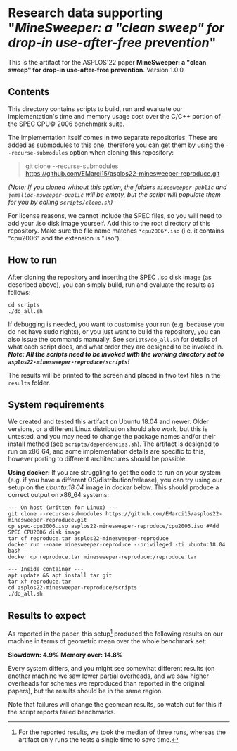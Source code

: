 # Research data supporting "*MineSweeper: a "clean sweep" for drop-in use-after-free prevention*"

This is the artifact for the ASPLOS'22 paper **MineSweeper: a "clean sweep" for drop-in use-after-free prevention**. Version 1.0.0

## Contents
This directory contains scripts to build, run and evaluate our implementation's time and memory usage cost over the C/C++ portion of the SPEC CPU&copy; 2006 benchmark suite.

The implementation itself comes in two separate repositories. These are added as submodules to this one, therefore you can get them by using the `--recurse-submodules` option when cloning this repository:

> git clone --recurse-submodules https://github.com/EMarci15/asplos22-minesweeper-reproduce.git

*(Note: If you cloned without this option, the folders `minesweeper-public` and `jemalloc-msweeper-public` will be empty, but the script will populate them for you by calling `scripts/clone.sh`)*

For license reasons, we cannot include the SPEC files, so you will need to add your .iso disk image yourself. Add this to the root directory of this repository. Make sure the file name matches `*cpu2006*.iso` (i.e. it contains "cpu2006" and the extension is ".iso").

## How to run
After cloning the repository and inserting the SPEC .iso disk image (as described above), you can simply build, run and evaluate the results as follows:


    cd scripts
    ./do_all.sh

If debugging is needed, you want to customise your run (e.g. because you do not have sudo rights), or you just want to build the repository, you can also issue the commands manually. See `scripts/do_all.sh` for details of what each script does, and what order they are designed to be invoked in. ***Note: All the scripts need to be invoked with the working directory set to `asplos22-minesweeper-reproduce/scripts`!***

The results will be printed to the screen and placed in two text files in the `results` folder.

## System requirements
We created and tested this artifact on Ubuntu 18.04 and newer. Older versions, or a different Linux distribution should also work, but this is untested, and you may need to change the package names and/or their install method (see `scripts/dependencies.sh`). The artifact is designed to run on x86_64, and some implementation details are specific to this, however porting to different architectures should be possible.

**Using docker:** If you are struggling to get the code to run on your system (e.g. if you have a different OS/distribution/release), you can try using our setup on the *ubuntu:18.04* image in *docker* below. This should produce a correct output on x86_64 systems:

	--- On host (written for Linux) ---
	git clone --recurse-submodules https://github.com/EMarci15/asplos22-minesweeper-reproduce.git
	cp spec-cpu2006.iso asplos22-minesweeper-reproduce/cpu2006.iso #Add SPEC CPU2006 disk image
	tar cf reproduce.tar asplos22-minesweeper-reproduce
	docker run --name minesweeper-reproduce --privileged -ti ubuntu:18.04 bash
	docker cp reproduce.tar minesweeper-reproduce:/reproduce.tar
	
	--- Inside container ---
	apt update && apt install tar git
	tar xf reproduce.tar
	cd asplos22-minesweeper-reproduce/scripts
	./do_all.sh

## Results to expect
As reported in the paper, this setup[^1] produced the following results on our machine in terms of geometric mean over the whole benchmark set:

**Slowdown: 4.9%**
**Memory over: 14.8%**

Every system differs, and you might see somewhat different results (on another machine we saw lower partial overheads, and we saw higher overheads for schemes we reproduced than reported in the original papers), but the results should be in the same region.

Note that failures will change the geomean results, so watch out for this if the script reports failed benchmarks.

[^1]: For the reported results, we took the median of three runs, whereas the artifact only runs the tests a single time to save time.
